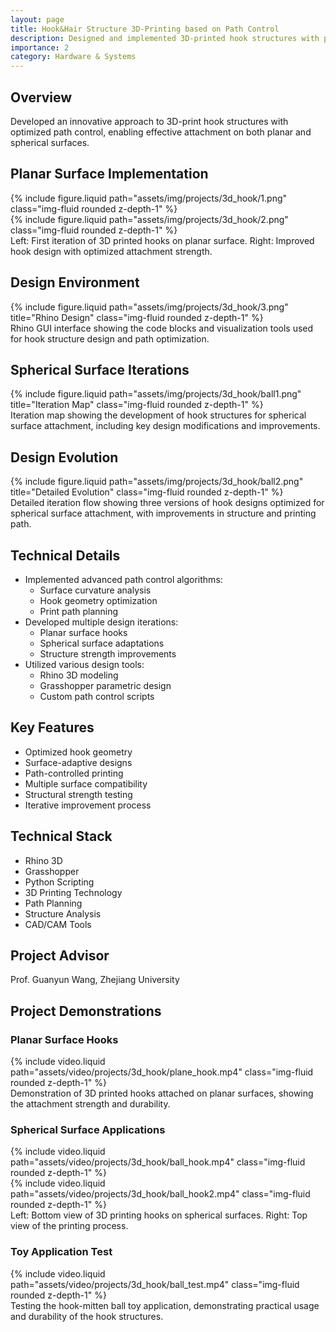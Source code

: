 ```yaml
---
layout: page
title: Hook&Hair Structure 3D-Printing based on Path Control
description: Designed and implemented 3D-printed hook structures with path control optimization for various surface attachments
importance: 2
category: Hardware & Systems
---
```


## Overview

Developed an innovative approach to 3D-print hook structures with optimized path control, enabling effective attachment on both planar and spherical surfaces.

## Planar Surface Implementation

<div class="row">
    <div class="col-sm-6 mt-3 mt-md-0">
        {% include figure.liquid path="assets/img/projects/3d_hook/1.png" class="img-fluid rounded z-depth-1" %}
    </div>
    <div class="col-sm-6 mt-3 mt-md-0">
        {% include figure.liquid path="assets/img/projects/3d_hook/2.png" class="img-fluid rounded z-depth-1" %}
    </div>
</div>
<div class="caption">
    Left: First iteration of 3D printed hooks on planar surface. Right: Improved hook design with optimized attachment strength.
</div>

## Design Environment

<div class="row">
    <div class="col-sm mt-3 mt-md-0">
        {% include figure.liquid path="assets/img/projects/3d_hook/3.png" title="Rhino Design" class="img-fluid rounded z-depth-1" %}
    </div>
</div>
<div class="caption">
    Rhino GUI interface showing the code blocks and visualization tools used for hook structure design and path optimization.
</div>

## Spherical Surface Iterations

<div class="row">
    <div class="col-sm mt-3 mt-md-0">
        {% include figure.liquid path="assets/img/projects/3d_hook/ball1.png" title="Iteration Map" class="img-fluid rounded z-depth-1" %}
    </div>
</div>
<div class="caption">
    Iteration map showing the development of hook structures for spherical surface attachment, including key design modifications and improvements.
</div>

## Design Evolution

<div class="row">
    <div class="col-sm mt-3 mt-md-0">
        {% include figure.liquid path="assets/img/projects/3d_hook/ball2.png" title="Detailed Evolution" class="img-fluid rounded z-depth-1" %}
    </div>
</div>
<div class="caption">
    Detailed iteration flow showing three versions of hook designs optimized for spherical surface attachment, with improvements in structure and printing path.
</div>

## Technical Details

- Implemented advanced path control algorithms:
  - Surface curvature analysis
  - Hook geometry optimization
  - Print path planning
- Developed multiple design iterations:
  - Planar surface hooks
  - Spherical surface adaptations
  - Structure strength improvements
- Utilized various design tools:
  - Rhino 3D modeling
  - Grasshopper parametric design
  - Custom path control scripts

## Key Features

- Optimized hook geometry
- Surface-adaptive designs
- Path-controlled printing
- Multiple surface compatibility
- Structural strength testing
- Iterative improvement process

## Technical Stack

- Rhino 3D
- Grasshopper
- Python Scripting
- 3D Printing Technology
- Path Planning
- Structure Analysis
- CAD/CAM Tools

## Project Advisor
Prof. Guanyun Wang, Zhejiang University

## Project Demonstrations

### Planar Surface Hooks

<div class="row">
    <div class="col-sm mt-3 mt-md-0">
        {% include video.liquid path="assets/video/projects/3d_hook/plane_hook.mp4" 
                              class="img-fluid rounded z-depth-1" %}
    </div>
</div>
<div class="caption">
    Demonstration of 3D printed hooks attached on planar surfaces, showing the attachment strength and durability.
</div>

### Spherical Surface Applications

<div class="row">
    <div class="col-sm-6 mt-3 mt-md-0">
        {% include video.liquid path="assets/video/projects/3d_hook/ball_hook.mp4" 
                              class="img-fluid rounded z-depth-1" %}
    </div>
    <div class="col-sm-6 mt-3 mt-md-0">
        {% include video.liquid path="assets/video/projects/3d_hook/ball_hook2.mp4" 
                              class="img-fluid rounded z-depth-1" %}
    </div>
</div>
<div class="caption">
    Left: Bottom view of 3D printing hooks on spherical surfaces. Right: Top view of the printing process.
</div>

### Toy Application Test

<div class="row">
    <div class="col-sm mt-3 mt-md-0">
        {% include video.liquid path="assets/video/projects/3d_hook/ball_test.mp4" 
                              class="img-fluid rounded z-depth-1" %}
    </div>
</div>
<div class="caption">
    Testing the hook-mitten ball toy application, demonstrating practical usage and durability of the hook structures.
</div> 